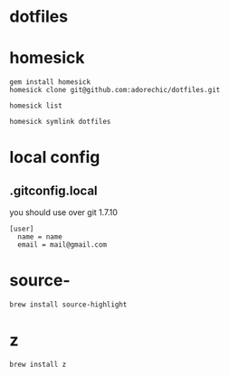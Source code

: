 dotfiles
========
# homesick
```
gem install homesick
homesick clone git@github.com:adorechic/dotfiles.git

homesick list

homesick symlink dotfiles
```

# local config
## .gitconfig.local
you should use over git 1.7.10
```
[user]
  name = name
  email = mail@gmail.com
```

# source-
```
brew install source-highlight
```

# z
```
brew install z
```
